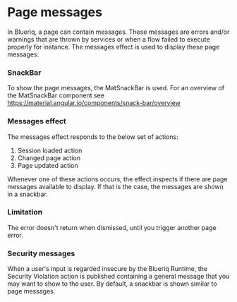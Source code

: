 # Page messages
In Blueriq, a page can contain messages. These messages are errors and/or warnings that are thrown by services or when
a flow failed to execute properly for instance. The messages effect is used to display these page messages.

### SnackBar
To show the page messages, the MatSnackBar is used. For an overview of the MatSnackBar component see 
https://material.angular.io/components/snack-bar/overview

### Messages effect
The messages effect responds to the below set of actions:
1. Session loaded action
2. Changed page action
3. Page updated action

Whenever one of these actions occurs, the effect inspects if there are page messages available to display.
If that is the case, the messages are shown in a snackbar.

### Limitation
The error doesn't return when dismissed, until you trigger another page error.

### Security messages

When a user's input is regarded insecure by the Blueriq Runtime, the Security Violation action is published
containing a general message that you may want to show to the user. By default, a snackbar is shown similar
to page messages.
